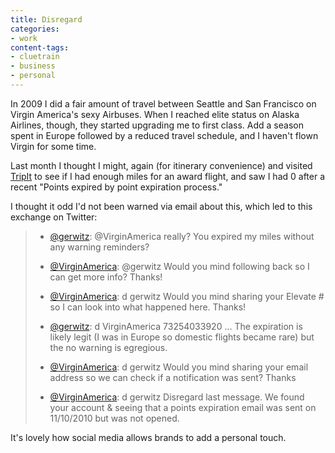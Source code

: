 ```yaml
---
title: Disregard
categories:
- work
content-tags:
- cluetrain
- business
- personal
---
```


In 2009 I did a fair amount of travel between Seattle and San Francisco on Virgin America's sexy Airbuses.  When I reached elite status on Alaska Airlines, though, they started upgrading me to first class.  Add a season spent in Europe followed by a reduced travel schedule, and I haven't flown Virgin for some time.

Last month I thought I might, again (for itinerary convenience) and visited [TripIt][1] to see if I had enough miles for an award flight, and saw I had 0 after a recent "Points expired by point expiration process."

I thought it odd I'd not been warned via email about this, which led to this exchange on Twitter:

   [1]: http://www.tripit.com/people/gerwitz

>   * [@gerwitz][2]: @VirginAmerica really? You expired my miles without any warning reminders?
>
>   * [@VirginAmerica][3]: @gerwitz Would you mind following back so I can get more info? Thanks!
>
>   * [@VirginAmerica][3]: d gerwitz Would you mind sharing your Elevate # so I can look into what happened here. Thanks!
>
>   * [@gerwitz][2]: d VirginAmerica 73254033920 … The expiration is likely legit (I was in Europe so domestic flights became rare) but the no warning is egregious.
>
>   * [@VirginAmerica][3]: d gerwitz Would you mind sharing your email address so we can check if a notification was sent? Thanks
>
>   * [@VirginAmerica][3]: d gerwitz Disregard last message. We found your account & seeing that a points expiration email was sent on 11/10/2010 but was not opened.

   [2]: http://twitter.com/gerwitz
   [3]: http://twitter.com/VirginAmerica

It's lovely how social media allows brands to add a personal touch.
